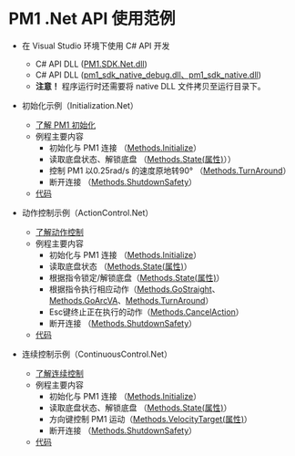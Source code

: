 # PM1 .Net API 使用范例

* 在 Visual Studio 环境下使用 C# API 开发
  * C# API DLL ([PM1.SDK.Net.dll]())
  * C# API DLL ([pm1_sdk_native_debug.dll、pm1_sdk_native.dll](https://github.com/autolaborcenter/pm1_sdk/releases))
  * **注意！** 程序运行时还需要将 native DLL 文件拷贝至运行目录下。

* 初始化示例（Initialization.Net）
  * [了解 PM1 初始化](api-reference/Methods/Initialize.md)
  * 例程主要内容
    * 初始化与 PM1 连接 （[Methods.Initialize](api-reference/Methods/Initialize.md)）
    * 读取底盘状态、解锁底盘 （[Methods.State(属性)](api-reference/Methods/State.md)））
    * 控制 PM1 以0.25rad/s 的速度原地转90° （[Methods.TurnAround](api-reference/Methods/TurnAround.md)）
    * 断开连接 （[Methods.ShutdownSafety](api-reference/Methods/ShutdownSafety.md)）
  * [代码](https://github.com/autolaborcenter/PM1.SDK.Net.Samples)

* 动作控制示例（ActionControl.Net）
  * [了解动作控制](../concepts/drive.md)
  * 例程主要内容
    * 初始化与 PM1 连接 （[Methods.Initialize](api-reference/Methods/Initialize.md)）
    * 读取底盘状态 （[Methods.State(属性)](api-reference/Methods/State.md)）
    * 根据指令锁定/解锁底盘（[Methods.State(属性)](api-reference/Methods/State.md)）
    * 根据指令执行相应动作（[Methods.GoStraight](api-reference/Methods/GoStraight.md)、[Methods.GoArcVA](api-reference/Methods/GoArcVA.md)、[Methods.TurnAround](api-reference/Methods/TurnAround.md)）
    * Esc键终止正在执行的动作（[Methods.CancelAction](api-reference/Methods/CancelAction.md)）
    * 断开连接 （[Methods.ShutdownSafety](api-reference/Methods/ShutdownSafety.md)）
  * [代码](https://github.com/autolaborcenter/PM1.SDK.Net.Samples)

* 连续控制示例（ContinuousControl.Net）
  * [了解连续控制](../concepts/drive.md)
  * 例程主要内容
    * 初始化与 PM1 连接 （[Methods.Initialize](api-reference/Methods/Initialize.md)）
    * 读取底盘状态、解锁底盘 （[Methods.State(属性)](api-reference/Methods/State.md)）
    * 方向键控制 PM1 运动（[Methods.VelocityTarget(属性)](api-reference/Methods/VelocityTarget.md)）
    * 断开连接 （[Methods.ShutdownSafety](api-reference/Methods/ShutdownSafety.md)）
  * [代码](https://github.com/autolaborcenter/PM1.SDK.Net.Samples)
